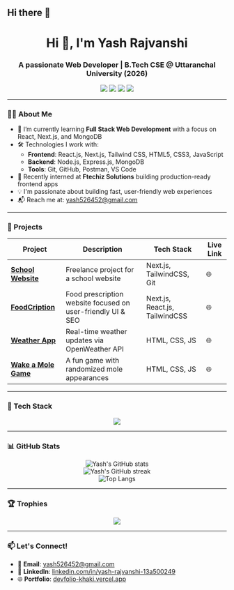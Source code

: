 ## Hi there 👋

<h1 align="center">Hi 👋, I'm Yash Rajvanshi</h1>
<h3 align="center">A passionate Web Developer | B.Tech CSE @ Uttaranchal University (2026)</h3>

<p align="center">
  <a href="https://github.com/yash-rajvanshi"><img src="https://img.shields.io/github/followers/yash-rajvanshi?label=Follow&style=social"></a>
  <a href="https://www.linkedin.com/in/yash-rajvanshi-13a500249/"><img src="https://img.shields.io/badge/LinkedIn-blue?logo=linkedin&style=flat&logoColor=white"></a>
  <a href="mailto:yash526452@gmail.com"><img src="https://img.shields.io/badge/Email-D14836?style=flat&logo=gmail&logoColor=white"></a>
  <a href="https://devfolio-khaki.vercel.app/"><img src="https://img.shields.io/badge/Portfolio-000?style=flat&logo=vercel&logoColor=white"></a>
</p>

---

### 👨‍💻 About Me
- 🌱 I’m currently learning **Full Stack Web Development** with a focus on React, Next.js, and MongoDB  
- 🛠️ Technologies I work with:
  - **Frontend**: React.js, Next.js, Tailwind CSS, HTML5, CSS3, JavaScript  
  - **Backend**: Node.js, Express.js, MongoDB  
  - **Tools**: Git, GitHub, Postman, VS Code  
- 💼 Recently interned at **Ftechiz Solutions** building production-ready frontend apps  
- 💡 I'm passionate about building fast, user-friendly web experiences  
- 📬 Reach me at: yash526452@gmail.com

---

### 🚀 Projects

| Project | Description | Tech Stack | Live Link |
|--------|-------------|------------|-----------|
| **[School Website](https://www.greenheavenacademy.in/)** | Freelance project for a school website | Next.js, TailwindCSS, Git | 🌐 |
| **[FoodCription](https://food-cription.vercel.app/)** | Food prescription website focused on user-friendly UI & SEO | Next.js, React.js, TailwindCSS | 🌐 |
| **[Weather App](https://yash-rajvanshi.github.io/Weather-App/)** | Real-time weather updates via OpenWeather API | HTML, CSS, JS | 🌐 |
| **[Wake a Mole Game](https://yash-rajvanshi.github.io/Wake-a-Mole-Game/)** | A fun game with randomized mole appearances | HTML, CSS, JS | 🌐 |

---

### 🧰 Tech Stack

<p align="center">
  <img src="https://skillicons.dev/icons?i=js,react,nextjs,nodejs,express,mongodb,html,css,tailwind,git,github,postman,java,sql,vscode" />
</p>

---

### 📊 GitHub Stats

<p align="center">
  <img src="https://github-readme-stats.vercel.app/api?username=yash-rajvanshi&show_icons=true&theme=radical" alt="Yash's GitHub stats" />
  <br />
  <img src="https://github-readme-streak-stats.herokuapp.com/?user=yash-rajvanshi&theme=radical" alt="Yash's GitHub streak" />
  <br />
  <img src="https://github-readme-stats.vercel.app/api/top-langs/?username=yash-rajvanshi&layout=compact&theme=radical" alt="Top Langs" />
</p>

---

### 🏆 Trophies

<p align="center">
  <img src="https://github-profile-trophy.vercel.app/?username=yash-rajvanshi&theme=gruvbox&row=1&column=6" />
</p>

---

### 📫 Let's Connect!

- 📧 **Email**: yash526452@gmail.com  
- 💼 **LinkedIn**: [linkedin.com/in/yash-rajvanshi-13a500249](https://www.linkedin.com/in/yash-rajvanshi-13a500249/)  
- 🌐 **Portfolio**: [devfolio-khaki.vercel.app](https://devfolio-khaki.vercel.app/)  
